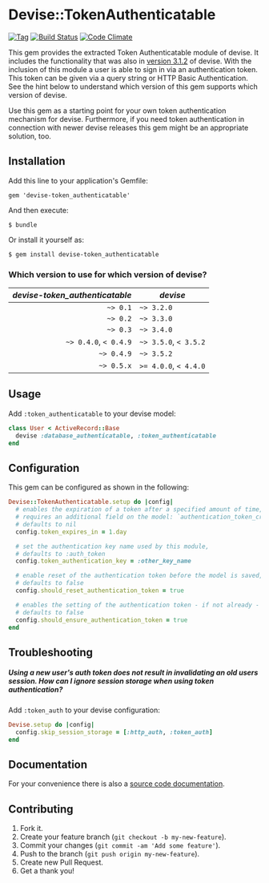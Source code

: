 # Devise::TokenAuthenticatable

[![Tag](https://img.shields.io/github/tag/baschtl/devise-token_authenticatable.svg?style=flat-square)](https://github.com/baschtl/devise-token_authenticatable/releases) [![Build Status](https://img.shields.io/travis/baschtl/devise-token_authenticatable.svg?style=flat-square)](https://travis-ci.org/baschtl/devise-token_authenticatable) [![Code Climate](https://img.shields.io/codeclimate/github/baschtl/devise-token_authenticatable.svg?style=flat-square)](https://codeclimate.com/github/baschtl/devise-token_authenticatable)

This gem provides the extracted Token Authenticatable module of devise. It includes the functionality that was also in [version 3.1.2](https://github.com/plataformatec/devise/tree/v3.1.2) of devise. With the inclusion of this module a user is able to sign in via an authentication token. This token can be given via a query string or HTTP Basic Authentication. See the hint below to understand which version of this gem supports which version of devise.

Use this gem as a starting point for your own token authentication mechanism for devise. Furthermore, if you need token authentication in connection with newer devise releases this gem might be an appropriate solution, too.

## Installation

Add this line to your application's Gemfile:

    gem 'devise-token_authenticatable'

And then execute:

    $ bundle

Or install it yourself as:

    $ gem install devise-token_authenticatable

### Which version to use for which version of devise?

*devise-token_authenticatable*  | *devise*
-------------------------------:|---------
`~> 0.1`                        | `~> 3.2.0`
`~> 0.2`                        | `~> 3.3.0`
`~> 0.3`                        | `~> 3.4.0`
`~> 0.4.0`, `< 0.4.9`           | `~> 3.5.0`, `< 3.5.2`
`~> 0.4.9`                      | `~> 3.5.2`
`~> 0.5.x`                      | `>= 4.0.0`, `< 4.4.0`

## Usage

Add `:token_authenticatable` to your devise model:

```ruby
class User < ActiveRecord::Base
  devise :database_authenticatable, :token_authenticatable
end
```

## Configuration

This gem can be configured as shown in the following:

```ruby
Devise::TokenAuthenticatable.setup do |config|
  # enables the expiration of a token after a specified amount of time,
  # requires an additional field on the model: `authentication_token_created_at`
  # defaults to nil
  config.token_expires_in = 1.day

  # set the authentication key name used by this module,
  # defaults to :auth_token
  config.token_authentication_key = :other_key_name

  # enable reset of the authentication token before the model is saved,
  # defaults to false
  config.should_reset_authentication_token = true

  # enables the setting of the authentication token - if not already - before the model is saved,
  # defaults to false
  config.should_ensure_authentication_token = true
end
```

## Troubleshooting

##### Using a new user's auth token does not result in invalidating an old users session. How can I ignore session storage when using token authentication?

Add `:token_auth` to your devise configuration:

```ruby
Devise.setup do |config|
  config.skip_session_storage = [:http_auth, :token_auth]
end
```

## Documentation

For your convenience there is also a [source code documentation](http://rubydoc.info/github/baschtl/devise-token_authenticatable/master/frames).

## Contributing

1. Fork it.
2. Create your feature branch (`git checkout -b my-new-feature`).
3. Commit your changes (`git commit -am 'Add some feature'`).
4. Push to the branch (`git push origin my-new-feature`).
5. Create new Pull Request.
6. Get a thank you!
